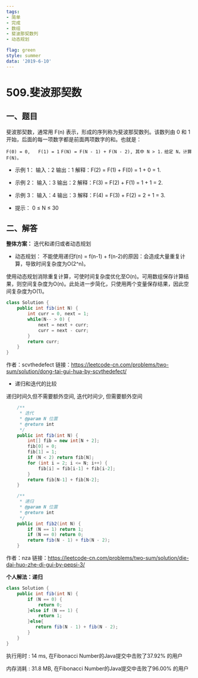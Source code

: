 ```yaml
---
tags: 
- 简单
- 完成
- 数组
- 斐波那契数列
- 动态规划

flag: green
style: summer
data: '2019-6-10'
---
```


# 509.斐波那契数

## 一、题目

斐波那契数，通常用 F(n) 表示，形成的序列称为斐波那契数列。该数列由 0 和 1 开始，后面的每一项数字都是前面两项数字的和。也就是：

`F(0) = 0,   F(1) = 1`
`F(N) = F(N - 1) + F(N - 2), 其中 N > 1.`
`给定 N，计算 F(N)。`

 

- 示例 1：
输入：2
输出：1
解释：F(2) = F(1) + F(0) = 1 + 0 = 1.

- 示例 2：
输入：3
输出：2
解释：F(3) = F(2) + F(1) = 1 + 1 = 2.

- 示例 3：
输入：4
输出：3
解释：F(4) = F(3) + F(2) = 2 + 1 = 3.
 

- 提示：
0 ≤ N ≤ 30

## 二、解答


**整体方案：** 迭代和递归或者动态规划

- 动态规划：
不能使用递归f(n) = f(n-1) + f(n-2)的原因：会造成大量重复计算，导致时间复杂度为O(2^n)。

使用动态规划消除重复计算，可使时间复杂度优化至O(n)。可用数组保存计算结果，则空间复杂度为O(n)。此处进一步简化，只使用两个变量保存结果，因此空间复杂度为O(1)。
```java
class Solution {
    public int fib(int N) {
        int curr = 0, next = 1;
        while(N-- > 0) {
            next = next + curr;
            curr = next - curr;
        }
        return curr;
    }
}
```
作者：scvthedefect
链接：https://leetcode-cn.com/problems/two-sum/solution/dong-tai-gui-hua-by-scvthedefect/


- 递归和迭代的比较

递归时间久但不需要额外空间, 迭代时间少, 但需要额外空间
```java
    /**
     * 迭代
     * @param N 位置
     * @return int
     */
    public int fib(int N) {
        int[] fib = new int[N + 2];
        fib[0] = 0;
        fib[1] = 1;
        if (N < 2) return fib[N];
        for (int i = 2; i <= N; i++) {
            fib[i] = fib[i-1] + fib[i-2];
        }
        return fib[N-1] + fib[N-2];
    }

    /**
     * 递归
     * @param N 位置
     * @return int
     */
    public int fib2(int N) {
        if (N == 1) return 1;
        if (N == 0) return 0;
        return fib(N - 1) + fib(N - 2);
    }
```
作者：nza
链接：https://leetcode-cn.com/problems/two-sum/solution/die-dai-huo-zhe-di-gui-by-pepsi-3/







**个人解法：递归**

```java
class Solution {
    public int fib(int N) {
        if (N == 0) {
            return 0;
        }else if (N == 1) {
            return 1;
        }else{
           return fib(N - 1) + fib(N - 2);
        }
    }
}
```

执行用时 : 14 ms, 在Fibonacci Number的Java提交中击败了37.92% 的用户

内存消耗 : 31.8 MB, 在Fibonacci Number的Java提交中击败了96.00% 的用户



